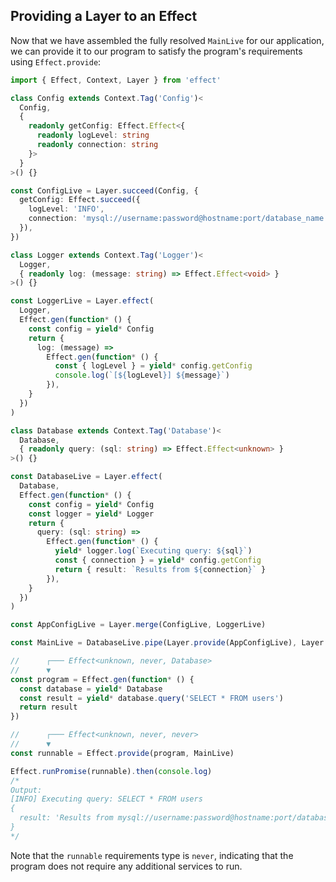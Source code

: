 ## Providing a Layer to an Effect

Now that we have assembled the fully resolved `MainLive` for our application,
we can provide it to our program to satisfy the program's requirements using `Effect.provide`:

```ts twoslash collapse={3-65}
import { Effect, Context, Layer } from 'effect'

class Config extends Context.Tag('Config')<
  Config,
  {
    readonly getConfig: Effect.Effect<{
      readonly logLevel: string
      readonly connection: string
    }>
  }
>() {}

const ConfigLive = Layer.succeed(Config, {
  getConfig: Effect.succeed({
    logLevel: 'INFO',
    connection: 'mysql://username:password@hostname:port/database_name',
  }),
})

class Logger extends Context.Tag('Logger')<
  Logger,
  { readonly log: (message: string) => Effect.Effect<void> }
>() {}

const LoggerLive = Layer.effect(
  Logger,
  Effect.gen(function* () {
    const config = yield* Config
    return {
      log: (message) =>
        Effect.gen(function* () {
          const { logLevel } = yield* config.getConfig
          console.log(`[${logLevel}] ${message}`)
        }),
    }
  })
)

class Database extends Context.Tag('Database')<
  Database,
  { readonly query: (sql: string) => Effect.Effect<unknown> }
>() {}

const DatabaseLive = Layer.effect(
  Database,
  Effect.gen(function* () {
    const config = yield* Config
    const logger = yield* Logger
    return {
      query: (sql: string) =>
        Effect.gen(function* () {
          yield* logger.log(`Executing query: ${sql}`)
          const { connection } = yield* config.getConfig
          return { result: `Results from ${connection}` }
        }),
    }
  })
)

const AppConfigLive = Layer.merge(ConfigLive, LoggerLive)

const MainLive = DatabaseLive.pipe(Layer.provide(AppConfigLive), Layer.provide(ConfigLive))

//      ┌─── Effect<unknown, never, Database>
//      ▼
const program = Effect.gen(function* () {
  const database = yield* Database
  const result = yield* database.query('SELECT * FROM users')
  return result
})

//      ┌─── Effect<unknown, never, never>
//      ▼
const runnable = Effect.provide(program, MainLive)

Effect.runPromise(runnable).then(console.log)
/*
Output:
[INFO] Executing query: SELECT * FROM users
{
  result: 'Results from mysql://username:password@hostname:port/database_name'
}
*/
```

Note that the `runnable` requirements type is `never`, indicating that the program does not require any additional services to run.
